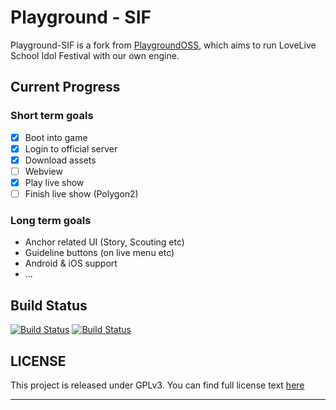 # Playground - SIF

Playground-SIF is a fork from [PlaygroundOSS](https://github.com/KLab/PlaygroundOSS), which aims to run LoveLive School Idol Festival with our own engine.

## Current Progress

### Short term goals
- [x] Boot into game
- [x] Login to official server
- [x] Download assets
- [ ] Webview
- [x] Play live show
- [ ] Finish live show (Polygon2)

### Long term goals
 - Anchor related UI (Story, Scouting etc)
 - Guideline buttons (on live menu etc)
 - Android & iOS support
 - ...

## Build Status
[![Build Status](https://api.travis-ci.org/kotori2/Playground-SIF.svg?branch=master)](https://travis-ci.org/kotori2/Playground-SIF)
[![Build Status](https://ci.appveyor.com/api/projects/status/github/kotori2/Playground-SIF?branch=master&svg=true)](https://ci.appveyor.com/project/lijun0326/Playground-SIF/branch/master)


## LICENSE
This project is released under GPLv3. You can find full license text [here](https://www.gnu.org/licenses/gpl-3.0.html)

---------------------------------------------------------------------------

